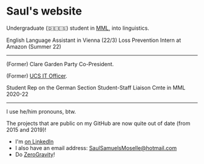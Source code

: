 # Saul's website


Undergraduate (🇩🇪🇪🇸) student in [MML](https://www.mmll.cam.ac.uk/), into linguistics. 


English Language Assistant in Vienna (22/3)
Loss Prevention Intern at Amazon (Summer 22) 


---
(Former) Clare Garden Party Co-President.

(Former) [UCS IT Officer](https://ucs.clare.cam.ac.uk/).

Student Rep on the German Section Student-Staff Liaison Cmte in MML 2020-22

---

I use he/him pronouns, btw.

The projects that are public on my GitHub are now quite out of date (from 2015 and 2019)!

- I'm [on LinkedIn](https://www.linkedin.com/in/saul-samuels-moselle/)
- I also have an email address: <SaulSamuelsMoselle@hotmail.com>
- Do [ZeroGravity](https://www.zerogravity.co.uk/)!
